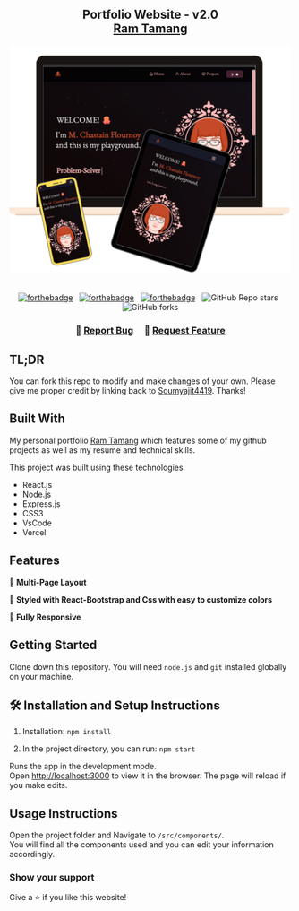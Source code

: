 <h2 align="center">
  Portfolio Website - v2.0<br/>
  <a href="https://ram-tamang.com.np" target="_blank">Ram Tamang</a>
</h2>
<div align="center">
  <img alt="Demo" src="./Images/readme-img1.png" />
</div>

<br/>

<center>

[![forthebadge](https://forthebadge.com/images/badges/built-with-love.svg)](https://forthebadge.com) &nbsp;
[![forthebadge](https://forthebadge.com/images/badges/made-with-javascript.svg)](https://forthebadge.com) &nbsp;
[![forthebadge](https://forthebadge.com/images/badges/open-source.svg)](https://forthebadge.com) &nbsp;
![GitHub Repo stars](https://img.shields.io/github/stars/Ramtamang-2058/myportfolio?color=red&logo=github&style=for-the-badge) &nbsp;
![GitHub forks](https://img.shields.io/github/forks/Ramtamang-2058/myportfolio?color=red&logo=github&style=for-the-badge)

</center>

<h3 align="center">
    🔹
    <a href="https://github.com/Ramtamang-2058/myportfolio/issues">Report Bug</a> &nbsp; &nbsp;
    🔹
    <a href="https://github.com/Ramtamang-2058/myportfolio/issues">Request Feature</a>
</h3>

## TL;DR

You can fork this repo to modify and make changes of your own. Please give me proper credit by linking back to [Soumyajit4419](https://github.com/ram-tamang.com.np/Portfolio). Thanks!

## Built With

My personal portfolio <a href="http://ram-tamang.com.np/" target="_blank">Ram Tamang</a> which features some of my github projects as well as my resume and technical skills.<br/>

This project was built using these technologies.

- React.js
- Node.js
- Express.js
- CSS3
- VsCode
- Vercel

## Features

**📖 Multi-Page Layout**

**🎨 Styled with React-Bootstrap and Css with easy to customize colors**

**📱 Fully Responsive**

## Getting Started

Clone down this repository. You will need `node.js` and `git` installed globally on your machine.

## 🛠 Installation and Setup Instructions

1. Installation: `npm install`

2. In the project directory, you can run: `npm start`

Runs the app in the development mode.\
Open [http://localhost:3000](http://localhost:3000) to view it in the browser.
The page will reload if you make edits.

## Usage Instructions

Open the project folder and Navigate to `/src/components/`. <br/>
You will find all the components used and you can edit your information accordingly.

### Show your support

Give a ⭐ if you like this website!

